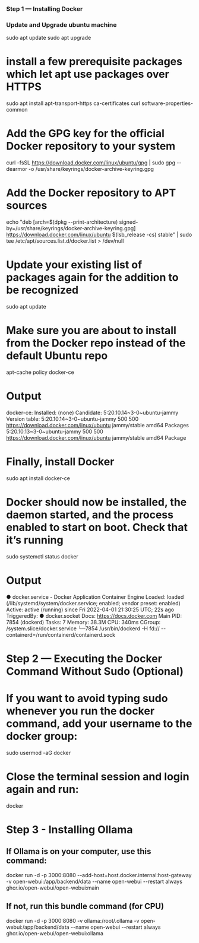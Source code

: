 ### Step 1 — Installing Docker

### Update and Upgrade ubuntu machine
sudo apt update
sudo apt upgrade

# install a few prerequisite packages which let apt use packages over HTTPS
sudo apt install apt-transport-https ca-certificates curl software-properties-common

# Add the GPG key for the official Docker repository to your system
curl -fsSL https://download.docker.com/linux/ubuntu/gpg | sudo gpg --dearmor -o /usr/share/keyrings/docker-archive-keyring.gpg

# Add the Docker repository to APT sources
echo "deb [arch=$(dpkg --print-architecture) signed-by=/usr/share/keyrings/docker-archive-keyring.gpg] https://download.docker.com/linux/ubuntu $(lsb_release -cs) stable" | sudo tee /etc/apt/sources.list.d/docker.list > /dev/null

# Update your existing list of packages again for the addition to be recognized
sudo apt update

# Make sure you are about to install from the Docker repo instead of the default Ubuntu repo
apt-cache policy docker-ce

# Output
docker-ce:
  Installed: (none)
  Candidate: 5:20.10.14~3-0~ubuntu-jammy
  Version table:
     5:20.10.14~3-0~ubuntu-jammy 500
        500 https://download.docker.com/linux/ubuntu jammy/stable amd64 Packages
     5:20.10.13~3-0~ubuntu-jammy 500
        500 https://download.docker.com/linux/ubuntu jammy/stable amd64 Package
        
        

# Finally, install Docker
sudo apt install docker-ce

# Docker should now be installed, the daemon started, and the process enabled to start on boot. Check that it’s running
sudo systemctl status docker

# Output
● docker.service - Docker Application Container Engine
     Loaded: loaded (/lib/systemd/system/docker.service; enabled; vendor preset: enabled)
     Active: active (running) since Fri 2022-04-01 21:30:25 UTC; 22s ago
TriggeredBy: ● docker.socket
       Docs: https://docs.docker.com
   Main PID: 7854 (dockerd)
      Tasks: 7
     Memory: 38.3M
        CPU: 340ms
     CGroup: /system.slice/docker.service
             └─7854 /usr/bin/dockerd -H fd:// --containerd=/run/containerd/containerd.sock
             
# Step 2 — Executing the Docker Command Without Sudo (Optional)

# If you want to avoid typing sudo whenever you run the docker command, add your username to the docker group:
sudo usermod -aG docker <username>

# Close the terminal session and login again and run:
docker

# Step 3 - Installing Ollama

## If Ollama is on your computer, use this command:
docker run -d -p 3000:8080 --add-host=host.docker.internal:host-gateway -v open-webui:/app/backend/data --name open-webui --restart always ghcr.io/open-webui/open-webui:main

## If not, run this bundle command (for CPU)
docker run -d -p 3000:8080 -v ollama:/root/.ollama -v open-webui:/app/backend/data --name open-webui --restart always ghcr.io/open-webui/open-webui:ollama
